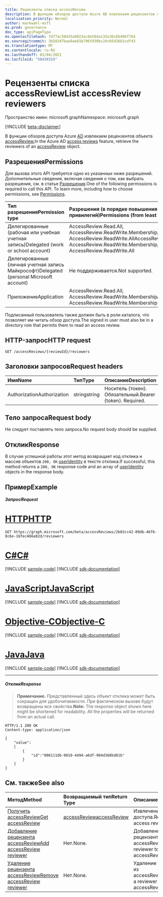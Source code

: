 ```yaml
---
title: Рецензенты списка accessReview
description: В функции обзоров доступа Azure AD извлекаем рецензентов объекта accessReview.
localization_priority: Normal
author: markwahl-msft
ms.prod: governance
doc_type: apiPageType
ms.openlocfilehash: 7d77ac50435a9923ec8e504a135e36c6b406f764
ms.sourcegitcommit: 3b583d7baa9ae81b796fd30bc24c65d26b2cdf43
ms.translationtype: MT
ms.contentlocale: ru-RU
ms.lasthandoff: 03/04/2021
ms.locfileid: "50439319"
---
```

# <a name="list-accessreview-reviewers"></a><span data-ttu-id="d3c42-103">Рецензенты списка accessReview</span><span class="sxs-lookup"><span data-stu-id="d3c42-103">List accessReview reviewers</span></span>

<span data-ttu-id="d3c42-104">Пространство имен: microsoft.graph</span><span class="sxs-lookup"><span data-stu-id="d3c42-104">Namespace: microsoft.graph</span></span>

[!INCLUDE [beta-disclaimer](../../includes/beta-disclaimer.md)]

<span data-ttu-id="d3c42-105">В функции обзоров доступа Azure [AD](../resources/accessreviews-root.md) извлекаем рецензентов объекта [accessReview.](../resources/accessreview.md)</span><span class="sxs-lookup"><span data-stu-id="d3c42-105">In the Azure AD [access reviews](../resources/accessreviews-root.md) feature, retrieve the reviewers of an [accessReview](../resources/accessreview.md) object.</span></span>
## <a name="permissions"></a><span data-ttu-id="d3c42-106">Разрешения</span><span class="sxs-lookup"><span data-stu-id="d3c42-106">Permissions</span></span>
<span data-ttu-id="d3c42-p101">Для вызова этого API требуется одно из указанных ниже разрешений. Дополнительные сведения, включая сведения о том, как выбрать разрешения, см. в статье [Разрешения](/graph/permissions-reference).</span><span class="sxs-lookup"><span data-stu-id="d3c42-p101">One of the following permissions is required to call this API. To learn more, including how to choose permissions, see [Permissions](/graph/permissions-reference).</span></span>

|<span data-ttu-id="d3c42-109">Тип разрешения</span><span class="sxs-lookup"><span data-stu-id="d3c42-109">Permission type</span></span>                        | <span data-ttu-id="d3c42-110">Разрешения (в порядке повышения привилегий)</span><span class="sxs-lookup"><span data-stu-id="d3c42-110">Permissions (from least to most privileged)</span></span>              |
|:--------------------------------------|:---------------------------------------------------------|
|<span data-ttu-id="d3c42-111">Делегированные (рабочая или учебная учетная запись)</span><span class="sxs-lookup"><span data-stu-id="d3c42-111">Delegated (work or school account)</span></span>     | <span data-ttu-id="d3c42-112">AccessReview.Read.All, AccessReview.ReadWrite.Membership, AccessReview.ReadWrite.All</span><span class="sxs-lookup"><span data-stu-id="d3c42-112">AccessReview.Read.All, AccessReview.ReadWrite.Membership, AccessReview.ReadWrite.All</span></span> |
|<span data-ttu-id="d3c42-113">Делегированные (личная учетная запись Майкрософт)</span><span class="sxs-lookup"><span data-stu-id="d3c42-113">Delegated (personal Microsoft account)</span></span> | <span data-ttu-id="d3c42-114">Не поддерживается.</span><span class="sxs-lookup"><span data-stu-id="d3c42-114">Not supported.</span></span> |
|<span data-ttu-id="d3c42-115">Приложение</span><span class="sxs-lookup"><span data-stu-id="d3c42-115">Application</span></span>                            | <span data-ttu-id="d3c42-116">AccessReview.Read.All, AccessReview.ReadWrite.Membership</span><span class="sxs-lookup"><span data-stu-id="d3c42-116">AccessReview.Read.All, AccessReview.ReadWrite.Membership</span></span>  |


 <span data-ttu-id="d3c42-117">Подписанный пользователь также должен быть в роли каталога, что позволяет им читать обзор доступа.</span><span class="sxs-lookup"><span data-stu-id="d3c42-117">The signed in user must also be in a directory role that permits them to read an access review.</span></span>

## <a name="http-request"></a><span data-ttu-id="d3c42-118">HTTP-запрос</span><span class="sxs-lookup"><span data-stu-id="d3c42-118">HTTP request</span></span>
<!-- { "blockType": "ignored" } -->
```http
GET /accessReviews/{reviewId}/reviewers
```
## <a name="request-headers"></a><span data-ttu-id="d3c42-119">Заголовки запросов</span><span class="sxs-lookup"><span data-stu-id="d3c42-119">Request headers</span></span>
| <span data-ttu-id="d3c42-120">Имя</span><span class="sxs-lookup"><span data-stu-id="d3c42-120">Name</span></span>         | <span data-ttu-id="d3c42-121">Тип</span><span class="sxs-lookup"><span data-stu-id="d3c42-121">Type</span></span>        | <span data-ttu-id="d3c42-122">Описание</span><span class="sxs-lookup"><span data-stu-id="d3c42-122">Description</span></span> |
|:-------------|:------------|:------------|
| <span data-ttu-id="d3c42-123">Authorization</span><span class="sxs-lookup"><span data-stu-id="d3c42-123">Authorization</span></span> | <span data-ttu-id="d3c42-124">string</span><span class="sxs-lookup"><span data-stu-id="d3c42-124">string</span></span> | <span data-ttu-id="d3c42-p102">Носитель \{токен\}. Обязательный.</span><span class="sxs-lookup"><span data-stu-id="d3c42-p102">Bearer \{token\}. Required.</span></span> |

## <a name="request-body"></a><span data-ttu-id="d3c42-127">Тело запроса</span><span class="sxs-lookup"><span data-stu-id="d3c42-127">Request body</span></span>
<span data-ttu-id="d3c42-128">Не следует поставлять тело запроса.</span><span class="sxs-lookup"><span data-stu-id="d3c42-128">No request body should be supplied.</span></span>

## <a name="response"></a><span data-ttu-id="d3c42-129">Отклик</span><span class="sxs-lookup"><span data-stu-id="d3c42-129">Response</span></span>
<span data-ttu-id="d3c42-130">В случае успешной работы этот метод возвращает код отклика и массив объектов `200, OK` [userIdentity](../resources/useridentity.md) в тексте отклика.</span><span class="sxs-lookup"><span data-stu-id="d3c42-130">If successful, this method returns a `200, OK` response code and an array of [userIdentity](../resources/useridentity.md) objects in the response body.</span></span>

## <a name="example"></a><span data-ttu-id="d3c42-131">Пример</span><span class="sxs-lookup"><span data-stu-id="d3c42-131">Example</span></span>
##### <a name="request"></a><span data-ttu-id="d3c42-132">Запрос</span><span class="sxs-lookup"><span data-stu-id="d3c42-132">Request</span></span>


# <a name="http"></a>[<span data-ttu-id="d3c42-133">HTTP</span><span class="sxs-lookup"><span data-stu-id="d3c42-133">HTTP</span></span>](#tab/http)
<!-- {
  "blockType": "request",
  "name": "get_accessReview_reviewers"
}-->
```msgraph-interactive
GET https://graph.microsoft.com/beta/accessReviews/2b83cc42-09db-46f6-8c6e-16fec466a82d/reviewers
```
# <a name="c"></a>[<span data-ttu-id="d3c42-134">C#</span><span class="sxs-lookup"><span data-stu-id="d3c42-134">C#</span></span>](#tab/csharp)
[!INCLUDE [sample-code](../includes/snippets/csharp/get-accessreview-reviewers-csharp-snippets.md)]
[!INCLUDE [sdk-documentation](../includes/snippets/snippets-sdk-documentation-link.md)]

# <a name="javascript"></a>[<span data-ttu-id="d3c42-135">JavaScript</span><span class="sxs-lookup"><span data-stu-id="d3c42-135">JavaScript</span></span>](#tab/javascript)
[!INCLUDE [sample-code](../includes/snippets/javascript/get-accessreview-reviewers-javascript-snippets.md)]
[!INCLUDE [sdk-documentation](../includes/snippets/snippets-sdk-documentation-link.md)]

# <a name="objective-c"></a>[<span data-ttu-id="d3c42-136">Objective-C</span><span class="sxs-lookup"><span data-stu-id="d3c42-136">Objective-C</span></span>](#tab/objc)
[!INCLUDE [sample-code](../includes/snippets/objc/get-accessreview-reviewers-objc-snippets.md)]
[!INCLUDE [sdk-documentation](../includes/snippets/snippets-sdk-documentation-link.md)]

# <a name="java"></a>[<span data-ttu-id="d3c42-137">Java</span><span class="sxs-lookup"><span data-stu-id="d3c42-137">Java</span></span>](#tab/java)
[!INCLUDE [sample-code](../includes/snippets/java/get-accessreview-reviewers-java-snippets.md)]
[!INCLUDE [sdk-documentation](../includes/snippets/snippets-sdk-documentation-link.md)]

---


##### <a name="response"></a><span data-ttu-id="d3c42-138">Отклик</span><span class="sxs-lookup"><span data-stu-id="d3c42-138">Response</span></span>
><span data-ttu-id="d3c42-p103">**Примечание.** Представленный здесь объект отклика может быть сокращен для удобочитаемости. При фактическом вызове будут возвращены все свойства.</span><span class="sxs-lookup"><span data-stu-id="d3c42-p103">**Note:** The response object shown here might be shortened for readability. All the properties will be returned from an actual call.</span></span>
<!-- {
  "blockType": "response",
  "truncated": true,
  "@odata.type": "microsoft.graph.userIdentity",
  "isCollection": "true"
} -->
```http
HTTP/1.1 200 OK
Content-type: application/json

{
    "value":
    [
        {
            "id":"006111db-0810-4494-a6df-904d368bd81b"
        }
    ]
}
```

## <a name="see-also"></a><span data-ttu-id="d3c42-141">См. также</span><span class="sxs-lookup"><span data-stu-id="d3c42-141">See also</span></span>

| <span data-ttu-id="d3c42-142">Метод</span><span class="sxs-lookup"><span data-stu-id="d3c42-142">Method</span></span>           | <span data-ttu-id="d3c42-143">Возвращаемый тип</span><span class="sxs-lookup"><span data-stu-id="d3c42-143">Return Type</span></span>    |<span data-ttu-id="d3c42-144">Описание</span><span class="sxs-lookup"><span data-stu-id="d3c42-144">Description</span></span>|
|:---------------|:--------|:----------|
|[<span data-ttu-id="d3c42-145">Получить accessReview</span><span class="sxs-lookup"><span data-stu-id="d3c42-145">Get accessReview</span></span>](accessreview-get.md) |  [<span data-ttu-id="d3c42-146">accessReview</span><span class="sxs-lookup"><span data-stu-id="d3c42-146">accessReview</span></span>](../resources/accessreview.md) |  <span data-ttu-id="d3c42-147">Извлечение обзора доступа.</span><span class="sxs-lookup"><span data-stu-id="d3c42-147">Retrieve an access review.</span></span> |
|[<span data-ttu-id="d3c42-148">Добавление рецензента accessReview</span><span class="sxs-lookup"><span data-stu-id="d3c42-148">Add accessReview reviewer</span></span>](accessreview-addreviewer.md) |     <span data-ttu-id="d3c42-149">Нет.</span><span class="sxs-lookup"><span data-stu-id="d3c42-149">None.</span></span>   |   <span data-ttu-id="d3c42-150">Добавление рецензента в accessReview.</span><span class="sxs-lookup"><span data-stu-id="d3c42-150">Add a reviewer to an accessReview.</span></span> |
|[<span data-ttu-id="d3c42-151">Удаление рецензента accessReview</span><span class="sxs-lookup"><span data-stu-id="d3c42-151">Remove accessReview reviewer</span></span>](accessreview-removereviewer.md) | <span data-ttu-id="d3c42-152">Нет.</span><span class="sxs-lookup"><span data-stu-id="d3c42-152">None.</span></span> |   <span data-ttu-id="d3c42-153">Удаление рецензента из accessReview.</span><span class="sxs-lookup"><span data-stu-id="d3c42-153">Remove a reviewer from an accessReview.</span></span> |


<!--
{
  "type": "#page.annotation",
  "description": "Get accessReview reviewers",
  "keywords": "",
  "section": "documentation",
  "tocPath": "",
  "suppressions": [
  ]
}
-->


